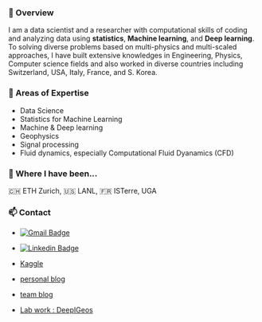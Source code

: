 ### 🦋 Overview 
I am a data scientist and a researcher with computational skills of coding and analyzing data using **statistics**, **Machine learning**, and **Deep learning**. To solving diverse problems based on multi-physics and multi-scaled approaches, I have built extensive knowledges in Engineering, Physics, Computer science fields and also worked in diverse countries including Switzerland, USA, Italy, France, and S. Korea. 

### 🌴 Areas of Expertise
 - Data Science
 - Statistics for Machine Learning
 - Machine & Deep learning
 - Geophysics
 - Signal processing
 - Fluid dynamics, especially Computational Fluid Dyanamics (CFD)



### :round_pushpin: Where I have been...
🇨🇭 ETH Zurich, :us: LANL, :fr: ISTerre, UGA

### :mailbox: Contact
+ [![Gmail Badge](https://img.shields.io/badge/Gmail-d14836?style=flat-square&logo=Gmail&logoColor=white&link=mailto:soyoun.son@gmail.com)](mailto:soyoun.son@gmail.com) 

+ [![Linkedin Badge](https://img.shields.io/badge/-LinkedIn-blue?style=flat-square&logo=Linkedin&logoColor=white&link=https://www.linkedin.com/in/soyounson)](https://www.linkedin.com/in/soyounson)

+ [Kaggle](https://www.kaggle.com/soyounson)

+ [personal blog](https://soyounson.tistory.com/)

+ [team blog](https://slow-learning.tistory.com/)

+ [Lab work : DeepIGeos](https://github.com/HITLAB-DeepIGeoS/DeepIGeoS)

